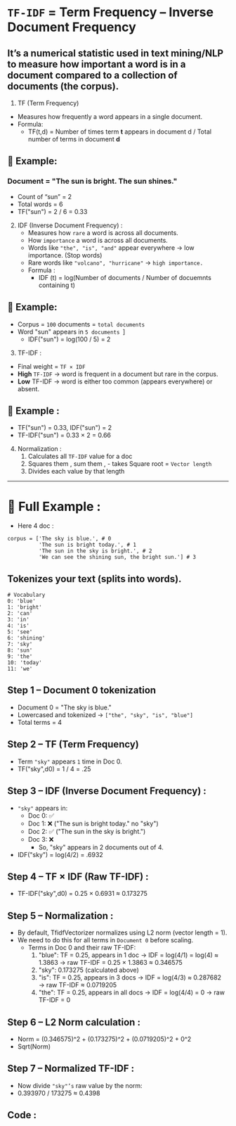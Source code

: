 # `TF-IDF` = Term Frequency – Inverse Document Frequency
## It’s a numerical statistic used in text mining/NLP to measure how important a word is in a document compared to a collection of documents (the corpus).

1. TF (Term Frequency)
 - Measures how frequently a word appears in a single document.
 - Formula:
   - TF(t,d) = Number of times term **t** appears in document d​ / Total number of terms in document **d**

## 📌 Example:

### Document = "The sun is bright. The sun shines."
  - Count of “sun” = 2
  - Total words = 6
  - TF("sun") = 2 / 6 = 0.33

2. IDF (Inverse Document Frequency) :
   - Measures how `rare` a word is across all documents.
   - How `importance` a word is across all documents.
   - Words like `"the", "is", "and"` appear everywhere → low importance. (Stop words)
   - Rare words like `"volcano", "hurricane"` → `high importance.`
   - Formula :
     - IDF (t) = log(Number of documents / Number of docuemnts containing t)

## 📌 Example:
  - Corpus = `100` documents = `total documents`
  - Word "sun" appears in `5 documents `]
    - IDF("sun") = log(100 / 5) = 2
3. TF-IDF :
  - Final weight = `TF × IDF`
  - **High** `TF-IDF` → word is frequent in a document but rare in the corpus.
  - **Low** TF-IDF → word is either too common (appears everywhere) or absent.

## 📌 Example :
  - TF("sun") = 0.33, IDF("sun") = 2
  - TF-IDF("sun") = 0.33 × 2 = 0.66

4. Normalization :
   1. Calculates all `TF-IDF` value for a doc
   2. Squares them , sum them , - takes Square root = `Vector length`
   3. Divides each value by that length

- - - - - -
# 📌 Full Example :
 - Here 4 doc :
```
corpus = ['The sky is blue.', # 0
          'The sun is bright today.', # 1
          'The sun in the sky is bright.', # 2
          'We can see the shining sun, the bright sun.'] # 3
```
## Tokenizes your text (splits into words).
```
# Vocabulary
0: 'blue'
1: 'bright'
2: 'can'
3: 'in'
4: 'is'
5: 'see'
6: 'shining'
7: 'sky'
8: 'sun'
9: 'the'
10: 'today'
11: 'we'
```
## Step 1 – Document 0 tokenization
 - Document 0 = "The sky is blue."
 -  Lowercased and tokenized → `["the", "sky", "is", "blue"]`
 -  Total terms = 4
   
## Step 2 – TF (Term Frequency)
 - Term `"sky"` appears `1` time in Doc 0.
 - TF("sky",d0​) = 1 / 4 = .25
   
## Step 3 – IDF (Inverse Document Frequency) : 
 - `"sky"` appears in:
   - Doc 0: ✅
   - Doc 1: ❌ ("The sun is bright today." no "sky")
   - Doc 2: ✅ ("The sun in the sky is bright.")
   - Doc 3: ❌
     - So, "sky" appears in 2 documents out of 4.
  - IDF("sky") = log(4/2) = .6932

## Step 4 – TF × IDF (Raw TF-IDF) : 
 - TF-IDF("sky",d0​) = 0.25 × 0.6931 ≈ 0.173275

## Step 5 – Normalization : 
 - By default, TfidfVectorizer normalizes using L2 norm (vector length = 1).
 - We need to do this for all terms in `Document 0` before scaling.
   - Terms in Doc 0 and their raw TF-IDF:
     1. "blue": TF = 0.25, appears in 1 doc → IDF = log(4/1) = log(4) ≈ 1.3863 → raw TF-IDF = 0.25 × 1.3863 ≈ 0.346575
     2. "sky": 0.173275 (calculated above)
     3. "is": TF = 0.25, appears in 3 docs → IDF = log(4/3) ≈ 0.287682 → raw TF-IDF ≈ 0.0719205
     4. "the": TF = 0.25, appears in all docs → IDF = log(4/4) = 0 → raw TF-IDF = 0
## Step 6 – L2 Norm calculation : 
  - Norm = (0.346575)^2 + (0.173275)^2 + (0.0719205)^2 + 0^2
  - Sqrt(Norm)

## Step 7 – Normalized TF-IDF : 
 - Now divide `"sky"’s` raw value by the norm:
 - 0.393970 / 173275 ​≈ 0.4398


## Code : 





